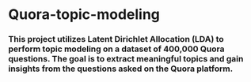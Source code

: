 # Quora-topic-modeling
### **This project utilizes Latent Dirichlet Allocation (LDA) to perform topic modeling on a dataset of 400,000 Quora questions. The goal is to extract meaningful topics and gain insights from the questions asked on the Quora platform.**
